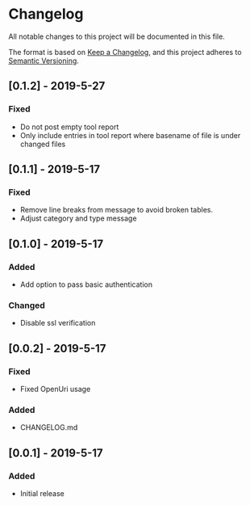 # Changelog
All notable changes to this project will be documented in this file.

The format is based on [Keep a Changelog](https://keepachangelog.com/en/1.0.0/),
and this project adheres to [Semantic Versioning](https://semver.org/spec/v2.0.0.html).

## [0.1.2] - 2019-5-27
### Fixed
- Do not post empty tool report
- Only include entries in tool report where basename of file is under changed files

## [0.1.1] - 2019-5-17
### Fixed
- Remove line breaks from message to avoid broken tables.
- Adjust category and type message

## [0.1.0] - 2019-5-17
### Added
- Add option to pass basic authentication

### Changed
- Disable ssl verification

## [0.0.2] - 2019-5-17
### Fixed
- Fixed OpenUri usage

### Added
- CHANGELOG.md

## [0.0.1] - 2019-5-17
### Added
- Initial release   
